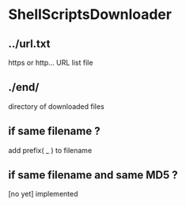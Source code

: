 # ShellScriptsDownloader

## ../url.txt
 https or http... URL list file
 
## ./end/
 directory of downloaded files
 
## if same filename ?
  add prefix( _ ) to filename
  
## if same filename and same MD5 ?
  [no yet] implemented
